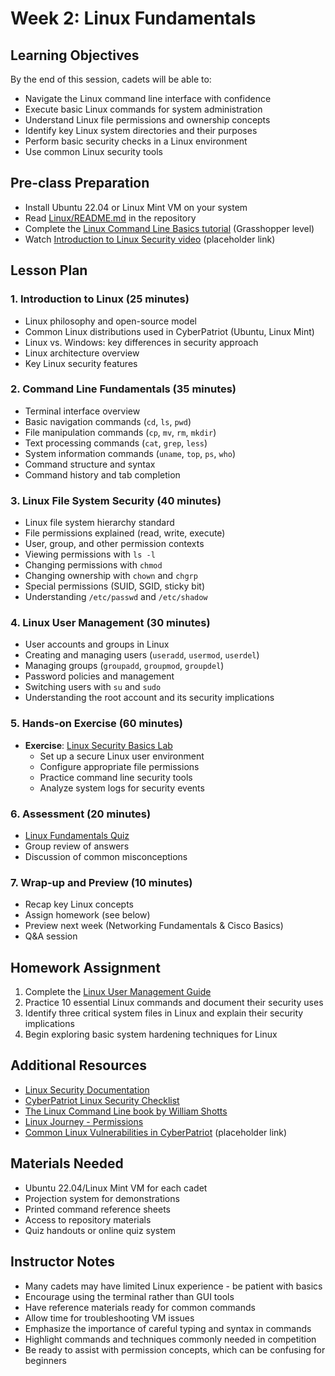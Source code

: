 # Week 2: Linux Fundamentals

## Learning Objectives
By the end of this session, cadets will be able to:
- Navigate the Linux command line interface with confidence
- Execute basic Linux commands for system administration
- Understand Linux file permissions and ownership concepts
- Identify key Linux system directories and their purposes
- Perform basic security checks in a Linux environment
- Use common Linux security tools

## Pre-class Preparation
- Install Ubuntu 22.04 or Linux Mint VM on your system
- Read [Linux/README.md](../../Linux/README.md) in the repository
- Complete the [Linux Command Line Basics tutorial](https://linuxjourney.com/) (Grasshopper level)
- Watch [Introduction to Linux Security video](https://www.youtube.com/watch?v=example) (placeholder link)

## Lesson Plan

### 1. Introduction to Linux (25 minutes)
- Linux philosophy and open-source model
- Common Linux distributions used in CyberPatriot (Ubuntu, Linux Mint)
- Linux vs. Windows: key differences in security approach
- Linux architecture overview
- Key Linux security features

### 2. Command Line Fundamentals (35 minutes)
- Terminal interface overview
- Basic navigation commands (`cd`, `ls`, `pwd`)
- File manipulation commands (`cp`, `mv`, `rm`, `mkdir`)
- Text processing commands (`cat`, `grep`, `less`)
- System information commands (`uname`, `top`, `ps`, `who`)
- Command structure and syntax
- Command history and tab completion

### 3. Linux File System Security (40 minutes)
- Linux file system hierarchy standard
- File permissions explained (read, write, execute)
- User, group, and other permission contexts
- Viewing permissions with `ls -l`
- Changing permissions with `chmod`
- Changing ownership with `chown` and `chgrp`
- Special permissions (SUID, SGID, sticky bit)
- Understanding `/etc/passwd` and `/etc/shadow`

### 4. Linux User Management (30 minutes)
- User accounts and groups in Linux
- Creating and managing users (`useradd`, `usermod`, `userdel`)
- Managing groups (`groupadd`, `groupmod`, `groupdel`)
- Password policies and management
- Switching users with `su` and `sudo`
- Understanding the root account and its security implications

### 5. Hands-on Exercise (60 minutes)
- **Exercise**: [Linux Security Basics Lab](../../Linux/Exercises/Linux_Security_Basics_Lab.md)
  - Set up a secure Linux user environment
  - Configure appropriate file permissions
  - Practice command line security tools
  - Analyze system logs for security events

### 6. Assessment (20 minutes)
- [Linux Fundamentals Quiz](../../Linux/Quizzes/Quiz-Files/Linux_Fundamentals_Quiz.md)
- Group review of answers
- Discussion of common misconceptions

### 7. Wrap-up and Preview (10 minutes)
- Recap key Linux concepts
- Assign homework (see below)
- Preview next week (Networking Fundamentals & Cisco Basics)
- Q&A session

## Homework Assignment
1. Complete the [Linux User Management Guide](../../Linux/Guides/Basic/Linux_User_Management.md)
2. Practice 10 essential Linux commands and document their security uses
3. Identify three critical system files in Linux and explain their security implications
4. Begin exploring basic system hardening techniques for Linux

## Additional Resources
- [Linux Security Documentation](https://wiki.archlinux.org/title/Security)
- [CyberPatriot Linux Security Checklist](../../Checklists/Linux/Linux_Security_Checklist.md)
- [The Linux Command Line book by William Shotts](http://linuxcommand.org/tlcl.php)
- [Linux Journey - Permissions](https://linuxjourney.com/lesson/file-permissions)
- [Common Linux Vulnerabilities in CyberPatriot](https://example.com/linux-vulnerabilities) (placeholder link)

## Materials Needed
- Ubuntu 22.04/Linux Mint VM for each cadet
- Projection system for demonstrations
- Printed command reference sheets
- Access to repository materials
- Quiz handouts or online quiz system

## Instructor Notes
- Many cadets may have limited Linux experience - be patient with basics
- Encourage using the terminal rather than GUI tools
- Have reference materials ready for common commands
- Allow time for troubleshooting VM issues
- Emphasize the importance of careful typing and syntax in commands
- Highlight commands and techniques commonly needed in competition
- Be ready to assist with permission concepts, which can be confusing for beginners
